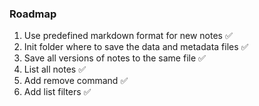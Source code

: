 ### Roadmap

1. Use predefined markdown format for new notes ✅
2. Init folder where to save the data and metadata files ✅
3. Save all versions of notes to the same file ✅
4. List all notes ✅
5. Add remove command ✅
6. Add list filters ✅
